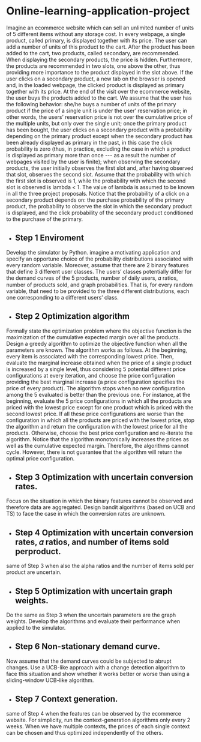 # Online-learning-application-project
Imagine an ecommerce website which can sell an unlimited number of units of 5 different
items without any storage cost.
In every webpage, a single product, called primary, is displayed together with its price. The
user can add a number of units of this product to the cart. After the product has been added
to the cart, two products, called secondary, are recommended. When displaying the
secondary products, the price is hidden. Furthermore, the products are recommended in two
slots, one above the other, thus providing more importance to the product displayed in the
slot above. If the user clicks on a secondary product, a new tab on the browser is opened
and, in the loaded webpage, the clicked product is displayed as primary together with its
price. At the end of the visit over the ecommerce website, the user buys the products added
to the cart.
We assume that the user has the following behavior:
 she/he buys a number of units of the primary product if the price of a single unit is
under the user’ reservation price; in other words, the users’ reservation price is not
over the cumulative price of the multiple units, but only over the single unit;
 once the primary product has been bought, the user clicks on a secondary product
with a probability depending on the primary product except when the secondary
product has been already displayed as primary in the past, in this case the click
probability is zero (thus, in practice, excluding the case in which a product is
displayed as primary more than once --- as a result the number of webpages visited
by the user is finite);
when observing the secondary products, the user initially observes the first slot and,
after having observed that slot, observes the second slot. Assume that the probability
with which the first slot is observed is 1, while the probability with which the second
slot is observed is lambda < 1. The value of lambda is assumed to be known in all
the three project proposals.
Notice that the probability of a click on a secondary product depends on:
 the purchase probability of the primary product,
 the probability to observe the slot in which the secondary product is displayed, and
the click probability of the secondary product conditioned to the purchase of the
primary.


* ## Step 1 Enviroment
 Develop the simulator by Python.  imagine a motivating
application and specify an opportune choice of the probability distributions associated with
every random variable. Moreover, assume that there are 2 binary features that define 3
different user classes. The users’ classes potentially differ for the demand curves of the 5
products, number of daily users, 𝛼 ratios, number of products sold, and graph probabilities.
That is, for every random variable, that need to be provided to the three different distributions, each one
corresponding to a different users’ class.

* ## Step 2 Optimization algorithm
Formally state the optimization problem where the objective
function is the maximization of the cumulative expected margin over all the products. Design
a greedy algorithm to optimize the objective function when all the parameters are known.
The algorithm works as follows. At the beginning, every item is associated with the
corresponding lowest price. Then, evaluate the marginal increase obtained when the price of
a single product is increased by a single level, thus considering 5 potential different price
configurations at every iteration, and choose the price configuration providing the best
marginal increase (a price configuration specifies the price of every product). The algorithm
stops when no new configuration among the 5 evaluated is better than the previous one. For
instance, at the beginning, evaluate the 5 price configurations in which all the products are
priced with the lowest price except for one product which is priced with the second lowest
price. If all these price configurations are worse than the configuration in which all the
products are priced with the lowest price, stop the algorithm and return the configuration with
the lowest price for all the products. Otherwise, choose the best price configuration and
re-iterate the algorithm. Notice that the algorithm monotonically increases the prices as well
as the cumulative expected margin. Therefore, the algorithms cannot cycle. However, there
is not guarantee that the algorithm will return the optimal price configuration. 

* ## Step 3 Optimization with uncertain conversion rates.
Focus on the situation in which the binary features cannot be observed and therefore data are aggregated. 
Design bandit algorithms (based on UCB and TS) to face the case in which the conversion rates are
unknown.

* ## Step 4 Optimization with uncertain conversion rates, 𝛼 ratios, and number of items sold perproduct.
 same of Step 3 when also the alpha ratios and the number of items sold per
product are uncertain.

* ## Step 5 Optimization with uncertain graph weights.
 Do the same as Step 3 when the uncertain parameters are the graph weights. Develop the algorithms 
 and evaluate their performance when applied to the simulator.

* ## Step 6 Non-stationary demand curve.
Now assume that the demand curves could be
subjected to abrupt changes. Use a UCB-like approach with a change detection algorithm to
face this situation and show whether it works better or worse than using a sliding-window
UCB-like algorithm. 

* ## Step 7 Context generation.
same of Step 4 when the features can be observed by
the ecommerce website. For simplicity, run the context-generation algorithms only every 2
weeks. When we have multiple contexts, the prices of each single context can be chosen
and thus optimized independently of the others. 



